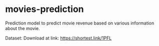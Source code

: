 # movies-prediction
Prediction model to predict movie revenue based on various information about the movie.

Dataset:
Download at link: https://shortest.link/1PFL
